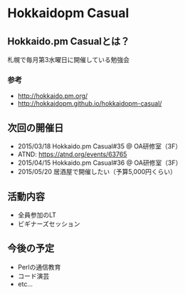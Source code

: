 # Hokkaidopm Casual

## Hokkaido.pm Casualとは？

札幌で毎月第3水曜日に開催している勉強会

### 参考
 
 - http://hokkaido.pm.org/
 - http://hokkaidopm.github.io/hokkaidopm-casual/

## 次回の開催日

 - 2015/03/18 Hokkaido.pm Casual#35 @ OA研修室（3F）
  - ATND: https://atnd.org/events/63765
 - 2015/04/15 Hokkaido.pm Casual#36 @ OA研修室（3F）
 - 2015/05/20 居酒屋で開催したい（予算5,000円くらい）

## 活動内容

 - 全員参加のLT
 - ビギナーズセッション

## 今後の予定

 - Perlの通信教育
 - コード演芸
 - etc...
